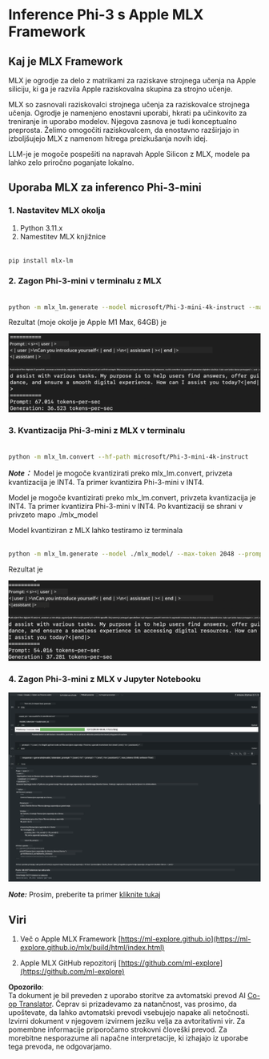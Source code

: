 <!--
CO_OP_TRANSLATOR_METADATA:
{
  "original_hash": "dcb656f3d206fc4968e236deec5d4384",
  "translation_date": "2025-05-09T22:34:07+00:00",
  "source_file": "md/03.FineTuning/03.Inference/MLX_Inference.md",
  "language_code": "sl"
}
-->
# **Inference Phi-3 s Apple MLX Framework**

## **Kaj je MLX Framework**

MLX je ogrodje za delo z matrikami za raziskave strojnega učenja na Apple siliciju, ki ga je razvila Apple raziskovalna skupina za strojno učenje.

MLX so zasnovali raziskovalci strojnega učenja za raziskovalce strojnega učenja. Ogrodje je namenjeno enostavni uporabi, hkrati pa učinkovito za treniranje in uporabo modelov. Njegova zasnova je tudi konceptualno preprosta. Želimo omogočiti raziskovalcem, da enostavno razširjajo in izboljšujejo MLX z namenom hitrega preizkušanja novih idej.

LLM-je je mogoče pospešiti na napravah Apple Silicon z MLX, modele pa lahko zelo priročno poganjate lokalno.

## **Uporaba MLX za inferenco Phi-3-mini**

### **1. Nastavitev MLX okolja**

1. Python 3.11.x  
2. Namestitev MLX knjižnice


```bash

pip install mlx-lm

```

### **2. Zagon Phi-3-mini v terminalu z MLX**


```bash

python -m mlx_lm.generate --model microsoft/Phi-3-mini-4k-instruct --max-token 2048 --prompt  "<|user|>\nCan you introduce yourself<|end|>\n<|assistant|>"

```

Rezultat (moje okolje je Apple M1 Max, 64GB) je

![Terminal](../../../../../translated_images/01.0d0f100b646a4e4c4f1cd36c1a05727cd27f1e696ed642c06cf6e2c9bbf425a4.sl.png)

### **3. Kvantizacija Phi-3-mini z MLX v terminalu**


```bash

python -m mlx_lm.convert --hf-path microsoft/Phi-3-mini-4k-instruct

```

***Note：*** Model je mogoče kvantizirati preko mlx_lm.convert, privzeta kvantizacija je INT4. Ta primer kvantizira Phi-3-mini v INT4.

Model je mogoče kvantizirati preko mlx_lm.convert, privzeta kvantizacija je INT4. Ta primer kvantizira Phi-3-mini v INT4. Po kvantizaciji se shrani v privzeto mapo ./mlx_model

Model kvantiziran z MLX lahko testiramo iz terminala


```bash

python -m mlx_lm.generate --model ./mlx_model/ --max-token 2048 --prompt  "<|user|>\nCan you introduce yourself<|end|>\n<|assistant|>"

```

Rezultat je

![INT4](../../../../../translated_images/02.04e0be1f18a90a58ad47e0c9d9084ac94d0f1a8c02fa707d04dd2dfc7e9117c6.sl.png)


### **4. Zagon Phi-3-mini z MLX v Jupyter Notebooku**


![Notebook](../../../../../translated_images/03.0cf0092fe143357656bb5a7bc6427c41d8528d772d38a82d0b2693e2a3eeb16e.sl.png)

***Note:*** Prosim, preberite ta primer [kliknite tukaj](../../../../../code/03.Inference/MLX/MLX_DEMO.ipynb)


## **Viri**

1. Več o Apple MLX Framework [https://ml-explore.github.io](https://ml-explore.github.io/mlx/build/html/index.html)

2. Apple MLX GitHub repozitorij [https://github.com/ml-explore](https://github.com/ml-explore)

**Opozorilo**:  
Ta dokument je bil preveden z uporabo storitve za avtomatski prevod AI [Co-op Translator](https://github.com/Azure/co-op-translator). Čeprav si prizadevamo za natančnost, vas prosimo, da upoštevate, da lahko avtomatski prevodi vsebujejo napake ali netočnosti. Izvirni dokument v njegovem izvirnem jeziku velja za avtoritativni vir. Za pomembne informacije priporočamo strokovni človeški prevod. Za morebitne nesporazume ali napačne interpretacije, ki izhajajo iz uporabe tega prevoda, ne odgovarjamo.